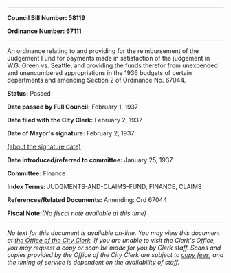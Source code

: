 

********

**Council Bill Number: 58119**
   
**Ordinance Number: 67111**
********

 An ordinance relating to and providing for the reimbursement of the Judgement Fund for payments made in satisfaction of the judgement in W.G. Green vs. Seattle, and providing the funds therefor from unexpended and unencumbered appropriations in the 1936 budgets of certain departments and amending Section 2 of Ordinance No. 67044.

**Status:** Passed
   
**Date passed by Full Council:** February 1, 1937
   
**Date filed with the City Clerk:** February 2, 1937
   
**Date of Mayor's signature:** February 2, 1937
   
[(about the signature date)](/~public/approvaldate.htm)
   
   
   
**Date introduced/referred to committee:** January 25, 1937
   
**Committee:** Finance
   
   
**Index Terms:** JUDGMENTS-AND-CLAIMS-FUND, FINANCE, CLAIMS

**References/Related Documents:** Amending: Ord 67044

**Fiscal Note:**_(No fiscal note available at this time)_
********

_No text for this document is available on-line. You may view this document at [the Office of the City Clerk](http://www.seattle.gov/leg/clerk/contactUs.htm). If you are unable to visit the Clerk's Office, you may request a copy or scan be made for you by Clerk staff. Scans and copies provided by the Office of the City Clerk are subject to [copy fees](http://clerk.seattle.gov/~public/clerkfees.htm), and the timing of service is dependent on the availability of staff._

